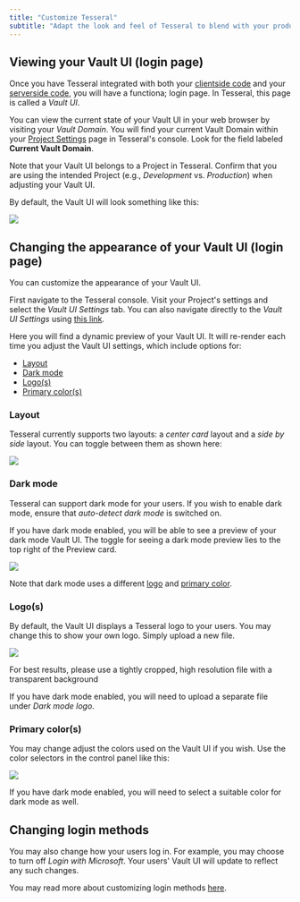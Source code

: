```yaml
---
title: "Customize Tesseral"
subtitle: "Adapt the look and feel of Tesseral to blend with your product"
---
```


## Viewing your Vault UI (login page)

Once you have Tesseral integrated with both your [clientside code](docs/getting-started/quickstart#add-tesseral-to-your-clientside-code) and your [serverside code](/docs/getting-started/quickstart#add-tesseral-to-your-serverside-code), you will have a functiona; login page. In Tesseral, this page is called a *Vault UI*. 

You can view the current state of your Vault UI in your web browser by visiting your *Vault Domain*. You will find your current Vault Domain within your [Project Settings](https://console.tesseral.com/project-settings/vault-domain-settings) page in Tesseral's console. Look for the field labeled **Current Vault Domain**. 

<Info> Note that your Vault UI belongs to a Project in Tesseral. Confirm that you are using the intended Project (e.g., *Development* vs. *Production*) when adjusting your Vault UI. </Info>

By default, the Vault UI will look something like this: 

<Frame caption="The default appearance of the Vault UI" >
    <img src = "/assets/customize/default-vault-ui-example.png">
    </img>
</Frame>







## Changing the appearance of your Vault UI (login page)

You can customize the appearance of your Vault UI. 

First navigate to the Tesseral console. Visit your Project's settings and select the *Vault UI Settings* tab. You can also navigate directly to the *Vault UI Settings* using [this link](https://console.laresset-stage.com/project-settings/vault-ui-settings). 

Here you will find a dynamic preview of your Vault UI. It will re-render each time you adjust the Vault UI settings, which include options for:
* [Layout](#layout)
* [Dark mode](#dark-mode)
* [Logo(s)](#logos)
* [Primary color(s)](#primary-colors)

### Layout

Tesseral currently supports two layouts: a *center card* layout and a *side by side* layout. You can toggle between them as shown here:

<Frame caption="The default appearance of the Vault UI" >
    <img src = "/assets/customize/customize-layout.gif">
    </img>
</Frame>

### Dark mode

Tesseral can support dark mode for your users. If you wish to enable dark mode, ensure that *auto-detect dark mode* is switched on. 

If you have dark mode enabled, you will be able to see a preview of your dark mode Vault UI. The toggle for seeing a dark mode preview lies to the top right of the Preview card.

<Frame caption="Enabling dark mode and toggling the dark mode preview" >
    <img src = "/assets/customize/customize-dark-mode.gif">
    </img>
</Frame>

Note that dark mode uses a different [logo](#logos) and [primary color](#primary-colors).

### Logo(s)

By default, the Vault UI displays a Tesseral logo to your users. You may change this to show your own logo. Simply upload a new file.

<Frame caption="Uploading a new Vault UI logo" >
    <img src = "/assets/customize/customize-logo.gif">
    </img>
</Frame>

<Info> For best results, please use a tightly cropped, high resolution file with a transparent background </Info>

If you have dark mode enabled, you will need to upload a separate file under *Dark mode logo*. 


### Primary color(s)

You may change adjust the colors used on the Vault UI if you wish. Use the color selectors in the control panel like this:

<Frame caption="Adjusting the colors of the Vault UI" >
    <img src = "/assets/customize/customize-color.gif">
    </img>
</Frame>

If you have dark mode enabled, you will need to select a suitable color for dark mode as well. 


## Changing login methods 

You may also change how your users log in. For example, you may choose to turn off *Login with Microsoft*. Your users' Vault UI will update to reflect any such changes. 

You may read more about customizing login methods [here](/docs/features/customizing-your-login-experience).
